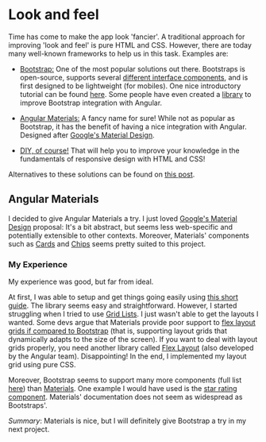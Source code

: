 # Look and feel
Time has come to make the app look 'fancier'. A traditional approach for improving 'look and feel' is pure HTML and CSS. However, there are today many well-known frameworks to help us in this task. Examples are:

- [Bootstrap:](https://getbootstrap.com/) One of the most popular solutions out there. Bootstraps is open-source, supports several [different interface components](https://getbootstrap.com/docs/4.0/components), and is first designed to be lightweight (for mobiles). One nice introductory tutorial can be found [here](https://getbootstrap.com/docs/4.0/components). Some people have even created a [library](https://ng-bootstrap.github.io/#/home) to improve Bootstrap integration with Angular.

- [Angular Materials:](https://material.angular.io/) A fancy name for sure! While not as popular as Bootstrap, it has the benefit of having a nice integration with Angular. Designed after [Google's Material Design](https://en.wikipedia.org/wiki/Material_Design).

- [DIY, of course!](https://www.taniarascia.com/you-dont-need-a-framework/) That will help you to improve your knowledge in the fundamentals of responsive design with HTML and CSS!

Alternatives to these solutions can be found on [this post](https://hackr.io/blog/top-bootstrap-alternatives).

## Angular Materials
I decided to give Angular Materials a try. I just loved [Google's Material Design](https://en.wikipedia.org/wiki/Material_Design) proposal: It's a bit abstract, but seems less web-specific and potentially extensible to other contexts. Moreover, Materials' components such as [Cards](https://material.angular.io/components/card/examples) and [Chips](https://material.angular.io/components/chips/overview) seems pretty suited to this project.

### My Experience

My experience was good, but far from ideal.

At first, I was able to setup and get things going easily using [this short guide](https://material.angular.io/guide/getting-started). The library seems easy and straightforward. However, I started struggling when I tried to use [Grid Lists](https://material.angular.io/components/grid-list/overview). I just wasn't able to get the layouts I wanted. Some devs argue that Materials provide poor support to [flex layout grids if compared to Bootstrap](https://www.amadousall.com/the-good-parts-of-bootstrap-4-you-are-missing-in-your-angular-material-projects/) (that is, supporting layout grids that dynamically adapts to the size of the screen). If you want to deal with layout grids properly, you need another library called [Flex Layout](https://github.com/angular/flex-layout) (also developed by the Angular team). Disappointing! In the end, I implemented my layout grid using pure CSS.

Moreover, Bootstrap seems to support many more components (full list [here](https://getbootstrap.com/docs/4.3/components/alerts/)) than [Materials](https://material.angular.io/components/categories). One example I would have used is the [star rating component](https://ng-bootstrap.github.io/#/components/rating/examples). Materials' documentation does not seem as widespread as Bootstraps'.

*Summary*: Materials is nice, but I will definitely give Bootstrap a try in my next project.
